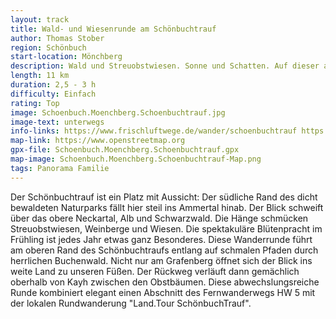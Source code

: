 ```yaml
---
layout: track
title: Wald- und Wiesenrunde am Schönbuchtrauf
author: Thomas Stober
region: Schönbuch
start-location: Mönchberg
description: Wald und Streuobstwiesen. Sonne und Schatten. Auf dieser abwechslungsreichen Strecke am Rand des Naturparks Schönbuch gibt es für alle etwas.
length: 11 km
duration: 2,5 - 3 h
difficulty: Einfach
rating: Top
image: Schoenbuch.Moenchberg.Schoenbuchtrauf.jpg
image-text: unterwegs
info-links: https://www.frischluftwege.de/wander/schoenbuchtrauf https://www.inslichtruecken.de
map-link: https://www.openstreetmap.org
gpx-file: Schoenbuch.Moenchberg.Schoenbuchtrauf.gpx
map-image: Schoenbuch.Moenchberg.Schoenbuchtrauf-Map.png
tags: Panorama Familie
---
```



Der Schönbuchtrauf ist ein Platz mit Aussicht: Der südliche Rand des dicht bewaldeten Naturparks fällt hier steil ins Ammertal hinab. Der Blick schweift über das obere Neckartal, Alb und Schwarzwald. Die Hänge schmücken Streuobstwiesen, Weinberge und Wiesen. Die spektakuläre Blütenpracht im Frühling ist jedes Jahr etwas ganz Besonderes.
Diese Wanderrunde führt am oberen Rand des Schönbuchtraufs entlang auf schmalen Pfaden durch herrlichen Buchenwald. Nicht nur am Grafenberg öffnet sich der Blick ins weite Land zu unseren Füßen.  Der Rückweg verläuft dann gemächlich oberhalb von Kayh zwischen den Obstbäumen. Diese abwechslungsreiche Runde kombiniert elegant einen Abschnitt des Fernwanderwegs HW 5 mit der lokalen Rundwanderung "Land.Tour SchönbuchTrauf".




